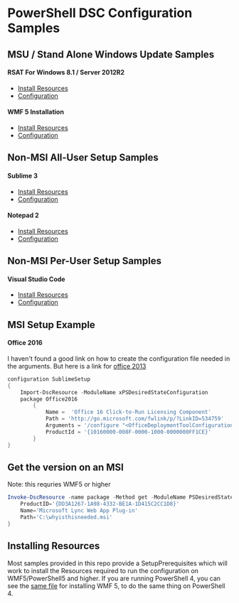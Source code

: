 PowerShell DSC Configuration Samples
====================================

MSU / Stand Alone Windows Update Samples
----------------------------------------

#### RSAT For Windows 8.1 / Server 2012R2

* [Install Resources](RSAT8_1/SetupPrerequisites.ps1)
* [Configuration](RSAT8_1/Rsat8_1Install.ps1)

#### WMF 5 Installation

* [Install Resources](wmf5_Install/SetupPrerequisites.ps1)
* [Configuration](wmf5_Install/Wmf5Install.ps1)

Non-MSI All-User Setup Samples
---------------------
#### Sublime 3

* [Install Resources](Sublime3/SetupPrerequisites.ps1)
* [Configuration](Sublime3/Sublime3.ps1)

#### Notepad 2

* [Install Resources](Notepad2/SetupPrerequisites.ps1)
* [Configuration](Notepad2/Notepad2.ps1)

Non-MSI Per-User Setup Samples
---------------------
#### Visual Studio Code

* [Install Resources](VsCode/SetupPrerequisites.ps1)
* [Configuration](VsCode/VsCode.ps1)


MSI Setup Example
-----------------
#### Office 2016
I haven't found a good link on how to create the configuration file needed in the arguments.  But here is a link for [office 2013](https://technet.microsoft.com/en-us/library/jj219422.aspx#BKMK_ConfigureCmd)
```PowerShell
configuration SublimeSetup
{
    Import-DscResource -ModuleName xPSDesiredStateConfiguration
    package Office2016
        { 
            Name =  'Office 16 Click-to-Run Licensing Component'
            Path = 'http://go.microsoft.com/fwlink/p/?LinkID=534759'
            Arguments = '/configure "<OfficeDeploymentToolConfiguration.xml>"'
            ProductId = '{10160000-008F-0000-1000-0000000FF1CE}'
        }
}
```

Get the version on an MSI
-------------------------
Note: this requries WMF5 or higher
```PowerShell
Invoke-DscResource -name package -Method get -ModuleName PSDesiredStateConfiguration -Property @{
    ProductID='{DD3A1267-1A98-4332-BE1A-1D415C2CC1D8}'
    Name='Microsoft Lync Web App Plug-in'
    Path='C:\whyisthisneeded.msi'
}
```

Installing Resources
---------------------
Most samples provided in this repo provide a SetupPrerequisites which will work to install the Resources required to run the configuration on WMF5/PowerShell5 and higher.  If you are running PowerShell 4, you can see the [same file](WMF5_Install/SetupPrerequisites.ps1) for installing WMF 5, to do the same thing on PowerShell 4.
